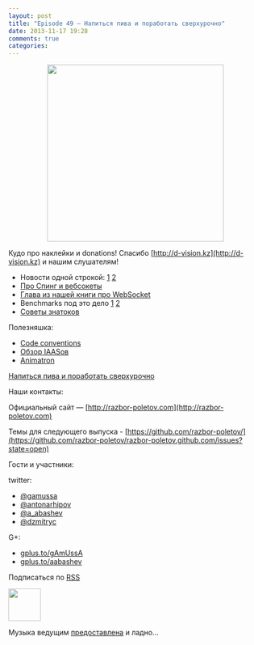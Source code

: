 ```yaml
---
layout: post
title: "Episode 49 — Напиться пива и поработать сверхурочно"
date: 2013-11-17 19:28
comments: true
categories: 
---
```


<div class="separator" style="clear: both; text-align: center;">
<a href="https://raw.github.com/razbor-poletov/razbor-poletov.github.com/source/source/images/razbor_49_text.jpg" imageanchor="1" style="margin-left: 1em; margin-right: 1em;"><img border="0" height="350" src="https://raw.github.com/razbor-poletov/razbor-poletov.github.com/source/source/images/razbor_49_text.jpg" width="350" /></a>
</div>

Кудо про наклейки и donations!
Спасибо [http://d-vision.kz](http://d-vision.kz) и нашим слушателям!

* Новости одной строкой: [1](http://blog.eisele.net/2013/11/rip-glassfish-thanks-for-all-fish.html) [2](http://blog.rahmannet.net/2013/11/oracle-glassfish-and-nature-of-open.html)
* [Про Спинг и вебсокеты](http://blog.gopivotal.com/products/websocket-architecture-in-spring-4-0)
* [Глава из нашей книги про WebSocket](http://enterprisewebbook.com/ch9_websockets.html)
* Benchmarks под это дело [1](http://mgreau.com/posts/2013/11/11/javaee7-websocket-angularjs-wildfly.html#benchmark-websocket-vs-rest) [2](http://farata.github.io/slidedecks/state_of_websocket/slides.html#22.3)
* [Cоветы знатоков](http://zeroturnaround.com/rebellabs/watch-out-for-these-10-common-pitfalls-of-experienced-java-developers-architects/ )

Полезняшка:

* [Code conventions](http://sideeffect.kr/popularconvention)
* [Обзор IAASов](http://gigaom.com/2013/11/10/6-iaas-providers-you-should-know-but-may-not/)
* [Animatron](http://animatron.com/)

[Напиться пива и поработать сверхурочно](http://www.jayhuang.org/blog/a-culture-of-beer-and-overtime/)

Наши контакты:

Официальный сайт — [http://razbor-poletov.com](http://razbor-poletov.com)

Темы для следующего выпуска - [https://github.com/razbor-poletov/](https://github.com/razbor-poletov/razbor-poletov.github.com/issues?state=open)

Гости и участники:

twitter: 

 * [@gamussa](https://twitter.com/#!/gamussa)
 * [@antonarhipov](https://twitter.com/#!/antonarhipov)
 * [@a_abashev](https://twitter.com/#!/a_abashev)
 * [@dzmitryc ](https://twitter.com/#!/@dzmitryc)

G+:

 * [gplus.to/gAmUssA](http://gplus.to/gAmUssA) 
 * [gplus.to/aabashev](http://gplus.to/aabashev) 

<!-- player goes here-->

<audio preload="none">
   <source src="http://traffic.libsyn.com/razborpoletov/razbor_49.mp3" type="audio/mp3" />
   Your browser does not support the audio tag.
</audio>

Подписаться по [RSS](http://feeds.feedburner.com/razbor-podcast)

<!-- episode file link goes here-->
<a href="http://traffic.libsyn.com/razborpoletov/razbor_49.mp3" imageanchor="1" style="clear: left; margin-bottom: 1em; margin-left: auto; margin-right: 2em;"><img border="0" height="64" src="http://2.bp.blogspot.com/-qkfh8Q--dks/T0gixAMzuII/AAAAAAAAHD0/O5LbF3vvBNQ/s200/1330127522_mp3.png" width="64" /></a>

Музыка ведущим [предоставлена](http://www.audiobank.fm/single-music/27/111/More-And-Less/) и ладно...